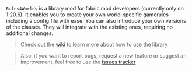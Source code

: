 `Rules4Worlds` is a library mod for fabric mod developers (currently only on 1.20.6). 
It enables you to create your own world-specific gamerules including a config file with ease. 
You can also introduce your own versions of the classes. 
They will integrate with the existing ones, requiring no additional changes.

> Check out the [wiki](https://github.com/EternalFlame06/Rules4Worlds/wiki) to learn more about how to use the library

> Also, if you want to report bugs, request a new feature or suggest an improvement, feel free to use the [issues tracker](https://github.com/EternalFlame06/Rules4Worlds/issues)
